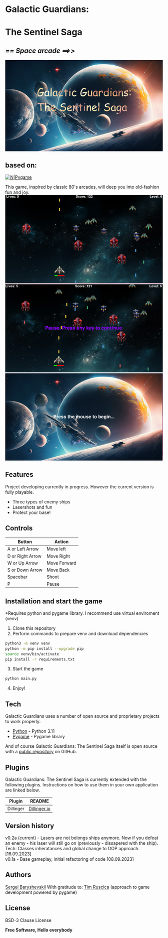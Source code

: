 # Galactic Guardians:
# The Sentinel Saga
## _== Space arcade ==>>_
![Galactic Guardians: The Sentinel Saga](https://github.com/Rexant-b2k/space_arcade/blob/main/screenshots/splash.webp)
## based on:
[![N|Pygame](https://www.pygame.org/docs/_static/pygame_tiny.png)](https://www.pygame.org/)

This game, inspired by classic 80's arcades, will deep you into old-fashion fun and joy.
![Game process](https://github.com/Rexant-b2k/space_arcade/blob/main/screenshots/screen2.webp)
![Game pause](https://github.com/Rexant-b2k/space_arcade/blob/main/screenshots/screen1.webp)
![Start screen](https://github.com/Rexant-b2k/space_arcade/blob/main/screenshots/screen3.webp)

## Features
Project developing currently in progress. However the current version is fully playable.

- Three types of enemy ships
- Lasershots and fun
- Protect your base!

## Controls
| Button           | Action       |
| ---------------- | ------------ |
| A or Left Arrow  | Move left    |
| D or Right Arrow | Move Right   |
| W or Up Arrow    | Move Forward |
| S or Down Arrow  | Move Back    |
| Spacebar         | Shoot        |
| P                | Pause        |

## Installation and start the game
*Requires python and pygame library. I recommend use virtual enviroment (venv)

1. Clone this repository
2. Perform commands to prepare venv and download dependencies
```sh
python3 -m venv venv
python -m pip install --upgrade pip
source venv/bin/activate
pip install -r requirements.txt
```
3. Start the game
```sh
python main.py
```
4. Enjoy!

## Tech
Galactic Guardians uses a number of open source and proprietary projects to work properly:
- [Python] - Python 3.11
- [Pygame] - Pygame library  
  
And of course Galactic Guardians: The Sentinel Saga itself is open source with a [public repository][Space_arcade]
 on GitHub.

## Plugins

Galactic Guardians: The Sentinel Saga is currently extended with the following plugins.
Instructions on how to use them in your own application are linked below.

| Plugin       | README          |
| -------------| --------------- |
| Dillinger    | [Dillinger.io]  |

## Version history
v0.2a (current) - Lasers are not belongs ships anymore. Now if you defeat an enemy - his laser will still go on (previously - dissapered with the ship). Tech: Classes inheratances and global change to OOP approach. [16.09.2023]  
v0.1a - Base gameplay, initial refactoring of code [08.09.2023]  

## Authors
[Sergei Baryshevskii](https://www.linkedin.com/in/barysecho/)
With gratitude to:
[Tim Ruscica](https://www.techwithtim.net/) (approach to game development powered by pygame)

## License

BSD-3 Clause License

**Free Software, Hello everybody**

[//]: # (These are reference links used in the body of this note and get stripped out when the markdown processor does its job. There is no need to format nicely because it shouldn't be seen. Thanks SO - http://stackoverflow.com/questions/4823468/store-comments-in-markdown-syntax)

   [Space_arcade]: <https://github.com/Rexant-b2k/space_arcade/>
   [git-repo-url]: <https://github.com/Rexant-b2k/space_arcade.git>
   [Pygame]: <https://www.pygame.org/>
   [Python]: <https://www.python.org/>
   [Dillinger.io]: <https://dillinger.io/>


